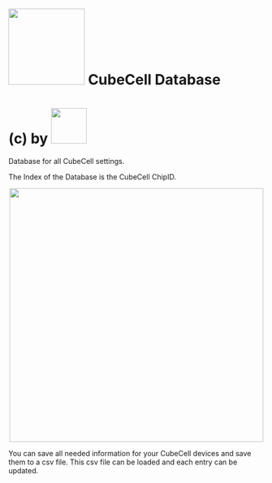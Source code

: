 # <img src="https://github.com/raystream/CubeCell_Getting_Started/raw/master/images/wasn_logo.png" width=150> CubeCell Database
# (c) by <img src="https://github.com/raystream/CubeCell_Getting_Started/raw/master/images/wasn_logo.png" width=70>


Database for all CubeCell settings.

The Index of the Database is the CubeCell ChipID.

<center>
<img src="https://github.com/raystream/CubeCell_Database/raw/master/images/software.PNG" width=500>
</center>

You can save all needed information for your CubeCell devices and save them to a csv file.
This csv file can be loaded and each entry can be updated.
